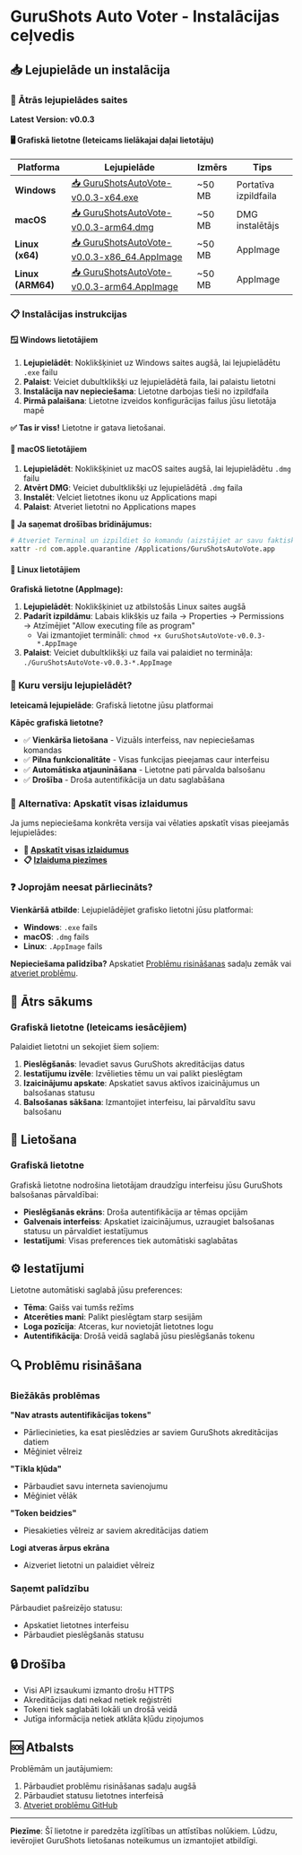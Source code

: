 # GuruShots Auto Voter - Instalācijas ceļvedis

## 📥 Lejupielāde un instalācija

### **🚀 Ātrās lejupielādes saites**

**Latest Version: v0.0.3**

#### **🖥️ Grafiskā lietotne (Ieteicams lielākajai daļai lietotāju)**

| Platforma | Lejupielāde | Izmērs | Tips |
|-----------|-------------|--------|------|
| **Windows** | [📥 GuruShotsAutoVote-v0.0.3-x64.exe](https://github.com/isthisgitlab/gurushots-auto-vote/releases/latest/download/GuruShotsAutoVote-v0.0.3-x64.exe) | ~50 MB | Portatīva izpildfaila |
| **macOS** | [📥 GuruShotsAutoVote-v0.0.3-arm64.dmg](https://github.com/isthisgitlab/gurushots-auto-vote/releases/latest/download/GuruShotsAutoVote-v0.0.3-arm64.dmg) | ~50 MB | DMG instalētājs |
| **Linux (x64)** | [📥 GuruShotsAutoVote-v0.0.3-x86_64.AppImage](https://github.com/isthisgitlab/gurushots-auto-vote/releases/latest/download/GuruShotsAutoVote-v0.0.3-x86_64.AppImage) | ~50 MB | AppImage |
| **Linux (ARM64)** | [📥 GuruShotsAutoVote-v0.0.3-arm64.AppImage](https://github.com/isthisgitlab/gurushots-auto-vote/releases/latest/download/GuruShotsAutoVote-v0.0.3-arm64.AppImage) | ~50 MB | AppImage |

### **📋 Instalācijas instrukcijas**

#### **🪟 Windows lietotājiem**

1. **Lejupielādēt**: Noklikšķiniet uz Windows saites augšā, lai lejupielādētu `.exe` failu
2. **Palaist**: Veiciet dubultklikšķi uz lejupielādētā faila, lai palaistu lietotni
3. **Instalācija nav nepieciešama**: Lietotne darbojas tieši no izpildfaila
4. **Pirmā palaišana**: Lietotne izveidos konfigurācijas failus jūsu lietotāja mapē

**✅ Tas ir viss!** Lietotne ir gatava lietošanai.

#### **🍎 macOS lietotājiem**

1. **Lejupielādēt**: Noklikšķiniet uz macOS saites augšā, lai lejupielādētu `.dmg` failu
2. **Atvērt DMG**: Veiciet dubultklikšķi uz lejupielādētā `.dmg` faila
3. **Instalēt**: Velciet lietotnes ikonu uz Applications mapi
4. **Palaist**: Atveriet lietotni no Applications mapes

**🔧 Ja saņemat drošības brīdinājumus:**
```bash
# Atveriet Terminal un izpildiet šo komandu (aizstājiet ar savu faktisko ceļu):
xattr -rd com.apple.quarantine /Applications/GuruShotsAutoVote.app
```

#### **🐧 Linux lietotājiem**

**Grafiskā lietotne (AppImage):**
1. **Lejupielādēt**: Noklikšķiniet uz atbilstošās Linux saites augšā
2. **Padarīt izpildāmu**: Labais klikšķis uz faila → Properties → Permissions → Atzīmējiet "Allow executing file as program"
   - Vai izmantojiet termināli: `chmod +x GuruShotsAutoVote-v0.0.3-*.AppImage`
3. **Palaist**: Veiciet dubultklikšķi uz faila vai palaidiet no termināļa: `./GuruShotsAutoVote-v0.0.3-*.AppImage`

### **🎯 Kuru versiju lejupielādēt?**

**Ieteicamā lejupielāde**: Grafiskā lietotne jūsu platformai

**Kāpēc grafiskā lietotne?**
- ✅ **Vienkārša lietošana** - Vizuāls interfeiss, nav nepieciešamas komandas
- ✅ **Pilna funkcionalitāte** - Visas funkcijas pieejamas caur interfeisu
- ✅ **Automātiska atjaunināšana** - Lietotne pati pārvalda balsošanu
- ✅ **Drošība** - Droša autentifikācija un datu saglabāšana

### **🔗 Alternatīva: Apskatīt visas izlaidumus**

Ja jums nepieciešama konkrēta versija vai vēlaties apskatīt visas pieejamās lejupielādes:
- **📂 [Apskatīt visas izlaidumus](https://github.com/isthisgitlab/gurushots-auto-vote/releases)**
- **📋 [Izlaiduma piezīmes](https://github.com/isthisgitlab/gurushots-auto-vote/releases/latest)**

### **❓ Joprojām neesat pārliecināts?**

**Vienkāršā atbilde**: Lejupielādējiet grafisko lietotni jūsu platformai:
- **Windows**: `.exe` fails
- **macOS**: `.dmg` fails  
- **Linux**: `.AppImage` fails

**Nepieciešama palīdzība?** Apskatiet [Problēmu risināšanas](#problmu-risinana) sadaļu zemāk vai [atveriet problēmu](https://github.com/isthisgitlab/gurushots-auto-vote/issues).

## 🎯 Ātrs sākums

### **Grafiskā lietotne (Ieteicams iesācējiem)**

Palaidiet lietotni un sekojiet šiem soļiem:

1. **Pieslēgšanās**: Ievadiet savus GuruShots akreditācijas datus
2. **Iestatījumu izvēle**: Izvēlieties tēmu un vai palikt pieslēgtam
3. **Izaicinājumu apskate**: Apskatiet savus aktīvos izaicinājumus un balsošanas statusu
4. **Balsošanas sākšana**: Izmantojiet interfeisu, lai pārvaldītu savu balsošanu

## 🔧 Lietošana

### **Grafiskā lietotne**

Grafiskā lietotne nodrošina lietotājam draudzīgu interfeisu jūsu GuruShots balsošanas pārvaldībai:

- **Pieslēgšanās ekrāns**: Droša autentifikācija ar tēmas opcijām
- **Galvenais interfeiss**: Apskatiet izaicinājumus, uzraugiet balsošanas statusu un pārvaldiet iestatījumus
- **Iestatījumi**: Visas preferences tiek automātiski saglabātas

## ⚙️ Iestatījumi

Lietotne automātiski saglabā jūsu preferences:

- **Tēma**: Gaišs vai tumšs režīms
- **Atcerēties mani**: Palikt pieslēgtam starp sesijām
- **Loga pozīcija**: Atceras, kur novietojāt lietotnes logu
- **Autentifikācija**: Drošā veidā saglabā jūsu pieslēgšanās tokenu

## 🔍 Problēmu risināšana

### **Biežākās problēmas**

**"Nav atrasts autentifikācijas tokens"**
- Pārliecinieties, ka esat pieslēdzies ar saviem GuruShots akreditācijas datiem
- Mēģiniet vēlreiz

**"Tīkla kļūda"**
- Pārbaudiet savu interneta savienojumu
- Mēģiniet vēlāk

**"Token beidzies"**
- Piesakieties vēlreiz ar saviem akreditācijas datiem

**Logi atveras ārpus ekrāna**
- Aizveriet lietotni un palaidiet vēlreiz

### **Saņemt palīdzību**

Pārbaudiet pašreizējo statusu:
- Apskatiet lietotnes interfeisu
- Pārbaudiet pieslēgšanās statusu

## 🔒 Drošība

- Visi API izsaukumi izmanto drošu HTTPS
- Akreditācijas dati nekad netiek reģistrēti
- Tokeni tiek saglabāti lokāli un drošā veidā
- Jutīga informācija netiek atklāta kļūdu ziņojumos

## 🆘 Atbalsts

Problēmām un jautājumiem:
1. Pārbaudiet problēmu risināšanas sadaļu augšā
2. Pārbaudiet statusu lietotnes interfeisā
3. [Atveriet problēmu GitHub](https://github.com/isthisgitlab/gurushots-auto-vote/issues)

---

**Piezīme**: Šī lietotne ir paredzēta izglītības un attīstības nolūkiem. Lūdzu, ievērojiet GuruShots lietošanas noteikumus un izmantojiet atbildīgi. 